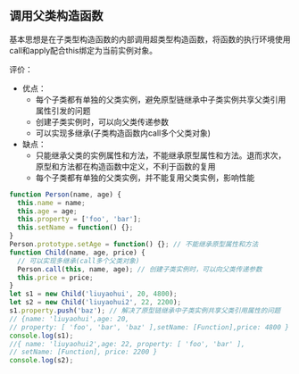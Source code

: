 ## 调用父类构造函数
基本思想是在子类型构造函数的内部调用超类型构造函数，将函数的执行环境使用call和apply配合this绑定为当前实例对象。

评价：
* 优点：
  * 每个子类都有单独的父类实例，避免原型链继承中子类实例共享父类引用属性引发的问题
  * 创建子类实例时，可以向父类传递参数
  * 可以实现多继承(子类构造函数内call多个父类对象)
* 缺点：
  * 只能继承父类的实例属性和方法，不能继承原型属性和方法。退而求次，原型和方法都在构造函数中定义，不利于函数的复用
  * 每个子类都有单独的父类实例，并不能复用父类实例，影响性能

```js
function Person(name, age) {
  this.name = name;
  this.age = age;
  this.property = ['foo', 'bar'];
  this.setName = function() {};
}
Person.prototype.setAge = function() {}; // 不能继承原型属性和方法
function Child(name, age, price) {
  // 可以实现多继承(call多个父类对象)
  Person.call(this, name, age); // 创建子类实例时，可以向父类传递参数
  this.price = price;
}
let s1 = new Child('liuyaohui', 20, 4800);
let s2 = new Child('liuyaohui2', 22, 2200);
s1.property.push('baz'); // 解决了原型链继承中子类实例共享父类引用属性的问题
// {name: 'liuyaohui',age: 20,
// property: [ 'foo', 'bar', 'baz' ],setName: [Function],price: 4800 }
console.log(s1);
//{ name: 'liuyaohui2',age: 22, property: [ 'foo', 'bar' ],
// setName: [Function], price: 2200 }
console.log(s2);
```

